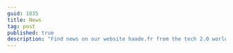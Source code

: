 ```yaml
---
guid: 1035
title: News
tag: post
published: true
description: "Find news on our website haade.fr from the tech 2.0 world, good and bad news, news, protocols..."
---
```

